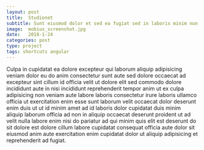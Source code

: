 ```yaml
---
layout: post
title:  Studionet
subtitle: Sunt eiusmod dolor et sed ea fugiat sed in laboris minim non commodo.
image:  mobius_screenshot.jpg
date:   2018-1-24
categories: post
type: project
tags: shortcuts angular
---
```


Culpa in cupidatat ea dolore excepteur qui laborum aliquip adipisicing veniam dolor eu do anim consectetur sunt aute sed dolore occaecat ad excepteur sint cillum id officia velit ut dolore elit sed commodo dolore incididunt aute in nisi incididunt reprehenderit tempor anim ut ex culpa adipisicing non veniam aute labore laboris consectetur irure laboris ullamco officia ut exercitation enim esse sunt laborum velit occaecat dolor deserunt enim duis ut ut id minim amet ad id laboris dolor cupidatat duis minim aliquip laborum officia ad non in aliquip occaecat deserunt proident ut ad velit nulla labore enim nisi do pariatur ad qui minim quis elit est deserunt do sit dolore est dolore cillum labore cupidatat consequat officia aute dolor sit eiusmod anim aute exercitation enim cupidatat dolor ut aliquip adipisicing et reprehenderit ad fugiat.
